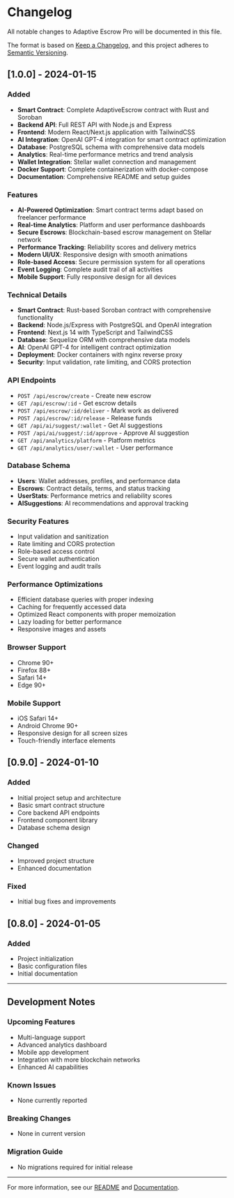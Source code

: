 # Changelog

All notable changes to Adaptive Escrow Pro will be documented in this file.

The format is based on [Keep a Changelog](https://keepachangelog.com/en/1.0.0/),
and this project adheres to [Semantic Versioning](https://semver.org/spec/v2.0.0.html).

## [1.0.0] - 2024-01-15

### Added
- **Smart Contract**: Complete AdaptiveEscrow contract with Rust and Soroban
- **Backend API**: Full REST API with Node.js and Express
- **Frontend**: Modern React/Next.js application with TailwindCSS
- **AI Integration**: OpenAI GPT-4 integration for smart contract optimization
- **Database**: PostgreSQL schema with comprehensive data models
- **Analytics**: Real-time performance metrics and trend analysis
- **Wallet Integration**: Stellar wallet connection and management
- **Docker Support**: Complete containerization with docker-compose
- **Documentation**: Comprehensive README and setup guides

### Features
- **AI-Powered Optimization**: Smart contract terms adapt based on freelancer performance
- **Real-time Analytics**: Platform and user performance dashboards
- **Secure Escrows**: Blockchain-based escrow management on Stellar network
- **Performance Tracking**: Reliability scores and delivery metrics
- **Modern UI/UX**: Responsive design with smooth animations
- **Role-based Access**: Secure permission system for all operations
- **Event Logging**: Complete audit trail of all activities
- **Mobile Support**: Fully responsive design for all devices

### Technical Details
- **Smart Contract**: Rust-based Soroban contract with comprehensive functionality
- **Backend**: Node.js/Express with PostgreSQL and OpenAI integration
- **Frontend**: Next.js 14 with TypeScript and TailwindCSS
- **Database**: Sequelize ORM with comprehensive data models
- **AI**: OpenAI GPT-4 for intelligent contract optimization
- **Deployment**: Docker containers with nginx reverse proxy
- **Security**: Input validation, rate limiting, and CORS protection

### API Endpoints
- `POST /api/escrow/create` - Create new escrow
- `GET /api/escrow/:id` - Get escrow details
- `POST /api/escrow/:id/deliver` - Mark work as delivered
- `POST /api/escrow/:id/release` - Release funds
- `GET /api/ai/suggest/:wallet` - Get AI suggestions
- `POST /api/ai/suggest/:id/approve` - Approve AI suggestion
- `GET /api/analytics/platform` - Platform metrics
- `GET /api/analytics/user/:wallet` - User performance

### Database Schema
- **Users**: Wallet addresses, profiles, and performance data
- **Escrows**: Contract details, terms, and status tracking
- **UserStats**: Performance metrics and reliability scores
- **AISuggestions**: AI recommendations and approval tracking

### Security Features
- Input validation and sanitization
- Rate limiting and CORS protection
- Role-based access control
- Secure wallet authentication
- Event logging and audit trails

### Performance Optimizations
- Efficient database queries with proper indexing
- Caching for frequently accessed data
- Optimized React components with proper memoization
- Lazy loading for better performance
- Responsive images and assets

### Browser Support
- Chrome 90+
- Firefox 88+
- Safari 14+
- Edge 90+

### Mobile Support
- iOS Safari 14+
- Android Chrome 90+
- Responsive design for all screen sizes
- Touch-friendly interface elements

## [0.9.0] - 2024-01-10

### Added
- Initial project setup and architecture
- Basic smart contract structure
- Core backend API endpoints
- Frontend component library
- Database schema design

### Changed
- Improved project structure
- Enhanced documentation

### Fixed
- Initial bug fixes and improvements

## [0.8.0] - 2024-01-05

### Added
- Project initialization
- Basic configuration files
- Initial documentation

---

## Development Notes

### Upcoming Features
- Multi-language support
- Advanced analytics dashboard
- Mobile app development
- Integration with more blockchain networks
- Enhanced AI capabilities

### Known Issues
- None currently reported

### Breaking Changes
- None in current version

### Migration Guide
- No migrations required for initial release

---

For more information, see our [README](README.md) and [Documentation](docs/).
